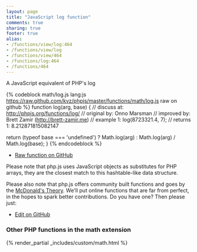 ```yaml
---
layout: page
title: "JavaScript log function"
comments: true
sharing: true
footer: true
alias:
- /functions/view/log:464
- /functions/view/log
- /functions/view/464
- /functions/log:464
- /functions/464
---
```

<!-- Generated by Rakefile:build -->
A JavaScript equivalent of PHP's log

{% codeblock math/log.js lang:js https://raw.github.com/kvz/phpjs/master/functions/math/log.js raw on github %}
function log(arg, base) {
  //  discuss at: http://phpjs.org/functions/log/
  // original by: Onno Marsman
  // improved by: Brett Zamir (http://brett-zamir.me)
  //   example 1: log(8723321.4, 7);
  //   returns 1: 8.212871815082147

  return (typeof base === 'undefined') ?
    Math.log(arg) :
    Math.log(arg) / Math.log(base);
}
{% endcodeblock %}

 - [Raw function on GitHub](https://github.com/kvz/phpjs/blob/master/functions/math/log.js)

Please note that php.js uses JavaScript objects as substitutes for PHP arrays, they are 
the closest match to this hashtable-like data structure. 

Please also note that php.js offers community built functions and goes by the 
[McDonald's Theory](https://medium.com/what-i-learned-building/9216e1c9da7d). We'll put online 
functions that are far from perfect, in the hopes to spark better contributions. 
Do you have one? Then please just: 

 - [Edit on GitHub](https://github.com/kvz/phpjs/edit/master/functions/math/log.js)


### Other PHP functions in the math extension
{% render_partial _includes/custom/math.html %}
